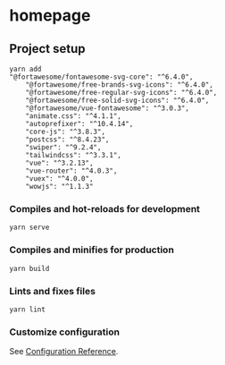 # homepage

## Project setup
```
yarn add 
"@fortawesome/fontawesome-svg-core": "^6.4.0",
    "@fortawesome/free-brands-svg-icons": "^6.4.0",
    "@fortawesome/free-regular-svg-icons": "^6.4.0",
    "@fortawesome/free-solid-svg-icons": "^6.4.0",
    "@fortawesome/vue-fontawesome": "^3.0.3",
    "animate.css": "^4.1.1",
    "autoprefixer": "^10.4.14",
    "core-js": "^3.8.3",
    "postcss": "^8.4.23",
    "swiper": "^9.2.4",
    "tailwindcss": "^3.3.1",
    "vue": "^3.2.13",
    "vue-router": "^4.0.3",
    "vuex": "^4.0.0",
    "wowjs": "^1.1.3"
```

### Compiles and hot-reloads for development
```
yarn serve
```

### Compiles and minifies for production
```
yarn build
```

### Lints and fixes files
```
yarn lint
```

### Customize configuration
See [Configuration Reference](https://cli.vuejs.org/config/).
